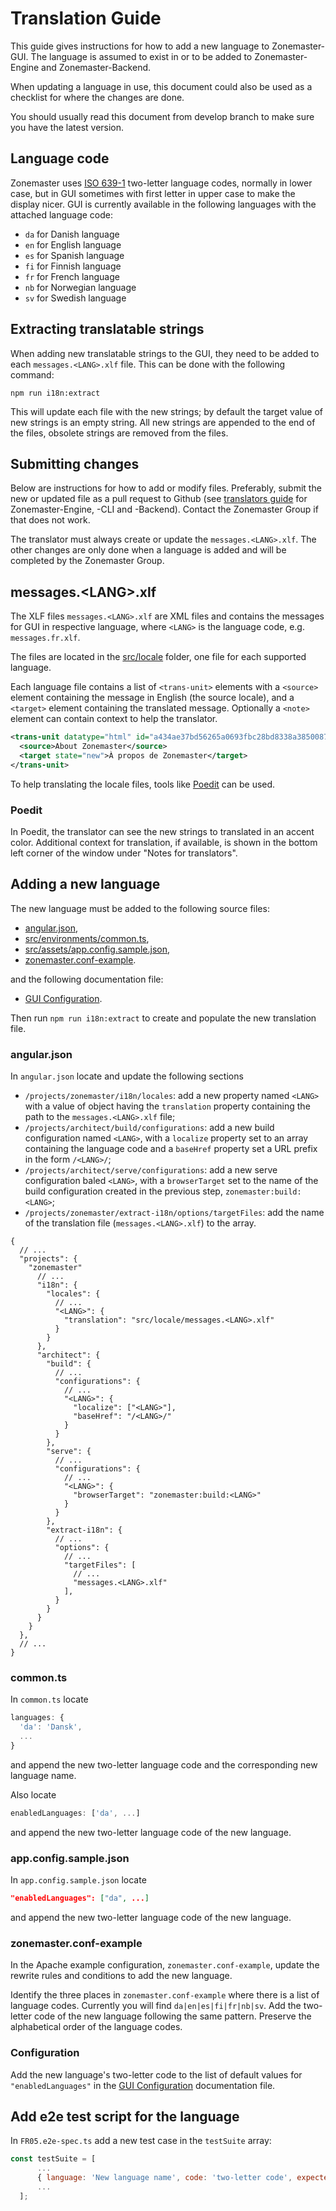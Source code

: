 # Translation Guide

This guide gives instructions for how to add a new language to
Zonemaster-GUI. The language is assumed to exist in or to be added
to Zonemaster-Engine and Zonemaster-Backend.

When updating a language in use, this document could also be used as
a checklist for where the changes are done.

You should usually read this document from develop branch to make
sure you have the latest version.

## Language code

Zonemaster uses [ISO 639-1] two-letter language codes, normally in
lower case, but in GUI sometimes with first letter in upper case
to make the display nicer. GUI is currently available in the
following languages with the attached language code:

* `da` for Danish language
* `en` for English language
* `es` for Spanish language
* `fi` for Finnish language
* `fr` for French language
* `nb` for Norwegian language
* `sv` for Swedish language


## Extracting translatable strings

When adding new translatable strings to the GUI, they need to be added to each
`messages.<LANG>.xlf` file. This can be done with the following command:

```
npm run i18n:extract
```

This will update each file with the new strings; by default the target value
of new strings is an empty string. All new strings are appended to the end of
the files, obsolete strings are removed from the files.


## Submitting changes

Below are instructions for how to add or modify files. Preferably, submit the
new or updated file as a pull request to Github (see [translators guide] for
Zonemaster-Engine, -CLI and -Backend). Contact the Zonemaster Group if that
does not work.

The translator must always create or update the `messages.<LANG>.xlf`. The
other changes are only done when a language is added and will be completed
by the Zonemaster Group.


## messages.\<LANG\>.xlf

The XLF files `messages.<LANG>.xlf` are XML files and contains the messages
for GUI in respective language, where `<LANG>` is the language code,
e.g. `messages.fr.xlf`.

The files are located in the [src/locale] folder, one file for each
supported language.

Each language file contains a list of `<trans-unit>` elements with a
`<source>` element containing the message in English (the source locale),
and a `<target>` element containing the translated message. Optionally a
`<note>` element can contain context to help the translator.

```xml
<trans-unit datatype="html" id="a434ae37bd56265a0693fbc28bd8338a38500871">
  <source>About Zonemaster</source>
  <target state="new">À propos de Zonemaster</target>
</trans-unit>
```

To help translating the locale files, tools like [Poedit] can be used.

### Poedit

In Poedit, the translator can see the new strings to translated in an accent
color. Additional context for translation, if available, is shown in the
bottom left corner of the window under "Notes for translators".

## Adding a new language

The new language must be added to the following source files:

* [angular.json],
* [src/environments/common.ts],
* [src/assets/app.config.sample.json],
* [zonemaster.conf-example].

and the following documentation file:

* [GUI Configuration].

Then run `npm run i18n:extract` to create and populate the new
translation file.

### angular.json

In `angular.json` locate and update the following sections
* `/projects/zonemaster/i18n/locales`: add a new property named `<LANG>` with a value of object having the `translation` property containing the path to the `messages.<LANG>.xlf` file;
* `/projects/architect/build/configurations`: add a new build configuration named `<LANG>`, with a `localize` property set to an array containing the language code and a `baseHref` property set a URL prefix in the form `/<LANG>/`;
* `/projects/architect/serve/configurations`: add a new serve configuration baled `<LANG>`, with a `browserTarget` set to the name of the build configuration created in the previous step, `zonemaster:build:<LANG>`;
* `/projects/zonemaster/extract-i18n/options/targetFiles`: add the name of the translation file (`messages.<LANG>.xlf`) to the array.

```jsonc
{
  // ...
  "projects": {
    "zonemaster"
      // ...
      "i18n": {
        "locales": {
          // ...
          "<LANG>": {
            "translation": "src/locale/messages.<LANG>.xlf"
          }
        }
      },
      "architect": {
        "build": {
          // ...
          "configurations": {
            // ...
            "<LANG>": {
              "localize": ["<LANG>"],
              "baseHref": "/<LANG>/"
            }
          }
        },
        "serve": {
          // ...
          "configurations": {
            // ...
            "<LANG>": {
              "browserTarget": "zonemaster:build:<LANG>"
            }
          }
        },
        "extract-i18n": {
          // ...
          "options": {
            // ...
            "targetFiles": [
              // ...
              "messages.<LANG>.xlf"
            ],
          }
        }
      }
    }
  },
  // ...
}
```

### common.ts

In `common.ts` locate

```js
languages: {
  'da': 'Dansk',
  ...
}
```
and append the new two-letter language code and the corresponding new
language name.

Also locate
```js
enabledLanguages: ['da', ...]
```
and append the new two-letter language code of the new language.

### app.config.sample.json

In  `app.config.sample.json` locate

```json
"enabledLanguages": ["da", ...]
```
and append the new two-letter language code of the new language.

### zonemaster.conf-example

In the Apache example configuration, `zonemaster.conf-example`, update the rewrite
rules and conditions to add the new language. 

Identify the three places in `zonemaster.conf-example` where there is a list of
language codes. Currently you will find `da|en|es|fi|fr|nb|sv`. Add the two-letter
code of the new language following the same pattern. Preserve the alphabetical order
of the language codes.

### Configuration

Add the new language's two-letter code to the list of default values for
`"enabledLanguages"` in the [GUI Configuration] documentation file.

## Add e2e test script for the language

In `FR05.e2e-spec.ts` add a new test case in the `testSuite` array:

```js
const testSuite = [
      ...
      { language: 'New language name', code: 'two-letter code', expected: '`Domain name` translation in the new language' },
      ...
  ];
```


[ISO 639-1]:                                               https://en.wikipedia.org/wiki/List_of_ISO_639-1_codes
[e2e]:                                                     ../e2e
[FR05-en.e2e-spec.ts]:                                     ../e2e/FR05-en.e2e-spec.ts
[angular.json]:                                            ../angular.json
[src/locale]:                                              ../src/locale
[Translators guide]:                                       https://github.com/zonemaster/zonemaster/blob/master/docs/internal/maintenance/Instructions-for-translators.md
[src/environments/common.ts]:                              ../src/environments/common.ts
[src/assets/app.config.sample.json]:                       ../src/assets/app.config.sample.json
[GUI Configuration]:                                       https://github.com/zonemaster/zonemaster/blob/master/docs/public/configuration/gui.md
[zonemaster.conf-example]:                                 ../zonemaster.conf-example
[Poedit]:                                                  https://poedit.net
